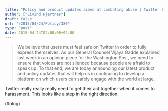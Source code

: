 ```yaml
---
title: "Policy and product updates aimed at combating abuse | Twitter Blogs"
author: ["Eivind Hjertnes"]
draft: false
url: "/2015/04/24/Policy/380"
type: "post"
date: 2015-04-24T02:00:00+02:00
---
```


> We believe that users must feel safe on Twitter in order to fully
> express themselves. As our General Counsel Vijaya Gadde explained last
> week in an opinion piece for the Washington Post, we need to ensure
> that voices are not silenced because people are afraid to speak up. To
> that end, we are today announcing our latest product and policy
> updates that will help us in continuing to develop a platform on which
> users can safely engage with the world at large.

Twitter really really really need to get their act together when it
comes to harassment. This looks like a step in the right direction.

(#blog)
